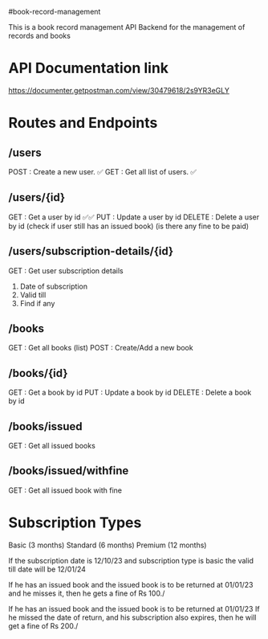#book-record-management

This is a book record management API Backend for the management of records and books

# API Documentation link
https://documenter.getpostman.com/view/30479618/2s9YR3eGLY

# Routes and Endpoints 

## /users 
POST : Create a new user. ✅
GET : Get all list of users. ✅ 

## /users/{id}
GET : Get a user by id ✅✅
PUT : Update a user by id
DELETE : Delete a user by id (check if user still has an issued book) (is there any fine to be paid)

## /users/subscription-details/{id}
GET : Get user subscription details
1. Date of subscription
2. Valid till
3. Find if any

## /books
GET : Get all books (list)
POST : Create/Add a new book

## /books/{id}
GET : Get a book by id
PUT : Update a book by id
DELETE : Delete a book by id

## /books/issued
GET : Get all issued books

## /books/issued/withfine
GET : Get all issued book with fine


# Subscription Types
Basic (3 months)
Standard (6 months)
Premium (12 months)


If the subscription date is 12/10/23
and subscription type is basic
the valid till date will be 12/01/24

If he has an issued book and the issued book is to be returned at 01/01/23
and he misses it, then he gets a fine of Rs 100./

If he has an issued book and the issued book is to be returned at 01/01/23
If he missed the date of return, and his subscription also expires, then he will get a fine of Rs 200./